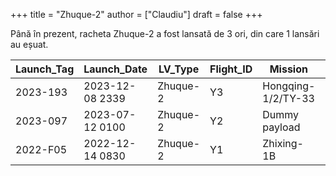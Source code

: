+++
title = "Zhuque-2"
author = ["Claudiu"]
draft = false
+++

Până în prezent, racheta Zhuque-2 a fost lansată de 3 ori, din care 1 lansări au eșuat.

| Launch_Tag | Launch_Date     | LV_Type  | Flight_ID | Mission            | Launch_Site | Country | Outcome |
|------------|-----------------|----------|-----------|--------------------|-------------|---------|---------|
| 2023-193   | 2023-12-08 2339 | Zhuque-2 | Y3        | Hongqing-1/2/TY-33 | JQ LC43/96  | CN      | S       |
| 2023-097   | 2023-07-12 0100 | Zhuque-2 | Y2        | Dummy payload      | JQ LC43/96  | CN      | S       |
| 2022-F05   | 2022-12-14 0830 | Zhuque-2 | Y1        | Zhixing-1B         | JQ LC43/96  | CN      | F       |
